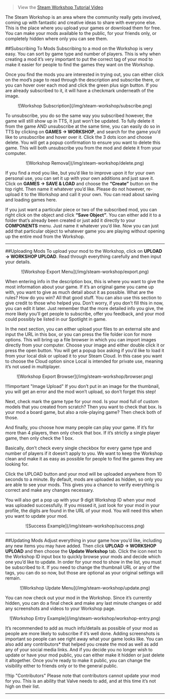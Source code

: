 > View the [Steam Workshop Tutorial Video](https://www.youtube.com/watch?v=WSV7aGX8yng)

The Steam Workshop is an area where the community really gets involved, coming up with fantastic and creative ideas to share with everyone else. This is the place where you upload your games or download them for free. You can make your mods available to the public, for your friends only, or completely hidden where only you can see them.


##Subscribing To Mods
Subscribing to a mod on the Workshop is very easy. You can sort by game type and number of players. This is why when creating a mod it’s very important to put the correct tag of your mod to make it easier for people to find the games they want on the Workshop.

Once you find the mods you are interested in trying out, you can either click on the mod’s page to read through the description and subscribe there, or you can hover over each mod and click the green plus sign button. If you are already subscribed to it, it will have a checkmark underneath of the image.

<center>![Workshop Subscription](/img/steam-workshop/subscribe.png)</center>

To unsubscribe, you do so the same way you subscribed however, the game will still show up in TTS, it just won’t be updated. To fully delete it from the game AND unsubscribe at the same time, you can easily do so in TTS by clicking on **GAMES -> WORKSHOP**, and search for the game you’d like to unsubscribe and hover over it. Click the 3 dots icon and choose delete. You will get a popup confirmation to ensure you want to delete this game. This will both unsubscribe you from the mod and delete it from your computer.

<center>![Workshop Removal](/img/steam-workshop/delete.png)</center>

If you find a mod you like, but you’d like to improve upon it for your own personal use, you can set it up with your own additions and just save it. Click on **GAMES -> SAVE & LOAD** and choose the **“Create”** button on the top right. Then name it whatever you’d like. Please do not however, re-upload it to the Workshop and call it your own. You can read about saving and loading games here.

If you just want a particular piece or two of the subscribed mod, you can right click on the object and click **“Save Object”**.
You can either add it to a folder that’s already been created or just add it directly to your **COMPONENTS** menu. Just name it whatever you’d like. Now you can just add that particular object to whatever game you are playing without opening up the entire mod from the Workshop.


---


##Uploading Mods
To upload your mod to the Workshop, click on **UPLOAD -> WORKSHOP UPLOAD**. Read through everything carefully and then input your details.

<center>![Workshop Export Menu](/img/steam-workshop/export.png)</center>

When entering info in the description box, this is where you want to give the most information about your game. If it’s an original game you came up with, you want to give as much detail about it as possible. What are the rules? How do you win? All that good stuff. You can also use this section to give credit to those who helped you. Don’t worry, if you don’t fill this in now, you can edit it later. Just remember that the more detailed info you give, the more likely you’ll get people to subscribe, offer you feedback, and your mod could possibly be listed in our Spotlight in game.

In the next section, you can either upload your files to an external site and input the URL in this box, or you can press the file folder icon for more options. This will bring up a file browser in which you can import images directly from your computer. Choose your image and either double click it or press the open button. You will get a popup box asking if you’d like to load it from your local disk or upload it to your Steam Cloud. In this case you want to choose the Cloud option since Local is intended for private use, meaning it’s not used in multiplayer.

<center>![Workshop Export Browser](/img/steam-workshop/browser.png)</center>

!!!important "Image Upload"
    If you don’t put in an image for the thumbnail, you will get an error and the mod won’t upload, so don’t forget this step!

Next, check mark the game type for your mod. Is your mod full of custom models that you created from scratch? Then you want to check that box. Is your mod a board game, but also a role-playing game? Then check both of those.

And finally, you choose how many people can play your game. If it’s for more than 4 players, then only check that box. If it’s strictly a single player game, then only check the 1 box.

Basically, don’t check every single checkbox for every game type and number of players if it doesn’t apply to you. We want to keep the Workshop clean and make it as easy as possible for people to find the games they are looking for.

Click the UPLOAD button and your mod will be uploaded anywhere from 10 seconds to a minute. By default, mods are uploaded as hidden, so only you are able to see your mods. This gives you a chance to verify everything is correct and make any changes necessary.

You will also get a pop up with your 9 digit Workshop ID when your mod was uploaded successfully. If you missed it, just look for your mod in your profile, the digits are found in the URL of your mod. You will need this when you want to update your mod.

<center>![Success Example](/img/steam-workshop/success.png)</center>

---


##Updating Mods
Adjust everything in your game how you’d like, including any new items you may have added. Then click **UPLOAD -> WORKSHOP UPLOAD** and then choose the **Update Workshop** tab. Click the icon next to the Workshop ID input box to quickly browse your mods and decide which one you’d like to update. In order for your mod to show in the list, you must be subscribed to it. If you need to change the thumbnail URL or any of the tags, you can do so now, but those are optional as your original settings will remain.

<center>![Workshop Update Menu](/img/steam-workshop/update.png)</center>

You can now check out your mod in the Workshop. Since it’s currently hidden, you can do a final check and make any last minute changes or add any screenshots and videos to your Workshop page.

<center>![Workshop Entry Example](/img/steam-workshop/workshop-entry.png)</center>

It’s recommended to add as much info/details as possible of your mod as people are more likely to subscribe if it’s well done. Adding screenshots is important so people can see right away what your game looks like. You can also add any contributors* that helped you create the mod as well as add any of your social media links. And if you decide you no longer wish to update or have your mod public, you can either make it hidden or just delete it altogether. Once you’re ready to make it public, you can change the visibility either to friends only or to the general public.

!!!tip "Contributors"
    Please note that contributors cannot update your mod for you. This is an ability that Valve needs to add, and at this time it’s not high on their list.






---
